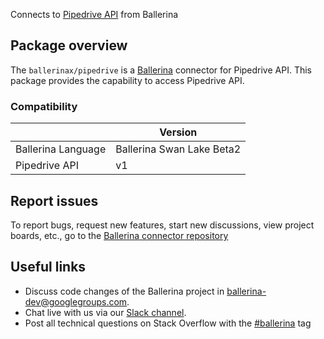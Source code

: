 Connects to [Pipedrive API](https://developers.pipedrive.com/docs/api/v1) from Ballerina

## Package overview
The `ballerinax/pipedrive` is a [Ballerina](https://ballerina.io/) connector for Pipedrive API.
This package provides the capability to access Pipedrive API.

### Compatibility
|                               | Version                         |
|-------------------------------|---------------------------------|
| Ballerina Language            | Ballerina Swan Lake Beta2       | 
| Pipedrive API                 | v1                              |

## Report issues
To report bugs, request new features, start new discussions, view project boards, etc., go to the [Ballerina connector repository](https://github.com/ballerina-platform/ballerinax-openapi-connectors)

## Useful links
- Discuss code changes of the Ballerina project in [ballerina-dev@googlegroups.com](mailto:ballerina-dev@googlegroups.com).
- Chat live with us via our [Slack channel](https://ballerina.io/community/slack/).
- Post all technical questions on Stack Overflow with the [#ballerina](https://stackoverflow.com/questions/tagged/ballerina) tag
